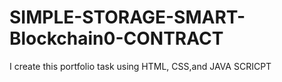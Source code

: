 # SIMPLE-STORAGE-SMART-Blockchain0-CONTRACT
I  create this portfolio task using HTML, CSS,and JAVA SCRICPT
